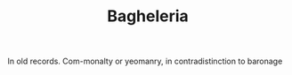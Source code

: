 ---
title: Bagheleria
letter: B
permalink: "/definitions/bagheleria.html"
body: In old records. Com-monalty or yeomanry, in contradistinction to baronage
published_at: '2018-07-07'
layout: post
---
